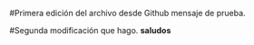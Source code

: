 #Primera edición del archivo desde Github
mensaje de prueba.
<!-- comentario 
de 
prueba -->


#Segunda modificación que hago.
**saludos**
